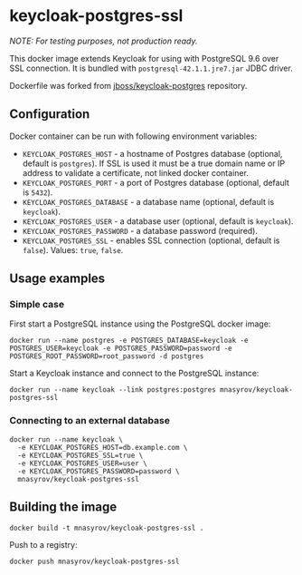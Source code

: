 # keycloak-postgres-ssl

_NOTE: For testing purposes, not production ready._

This docker image extends Keycloak for using with PostgreSQL 9.6 over SSL connection.
It is bundled with `postgresql-42.1.1.jre7.jar` JDBC driver.

Dockerfile was forked from [jboss/keycloak-postgres](1) repository.

[1]: https://github.com/jboss-dockerfiles/keycloak/tree/master/server-postgres


## Configuration

Docker container can be run with following environment variables:
* `KEYCLOAK_POSTGRES_HOST` - a hostname of Postgres database (optional, default is `postgres`).
    If SSL is used it must be a true domain name or IP address to validate a certificate, not linked docker container.
* `KEYCLOAK_POSTGRES_PORT` - a port of Postgres database (optional, default is `5432`).
* `KEYCLOAK_POSTGRES_DATABASE` - a database name (optional, default is `keycloak`).
* `KEYCLOAK_POSTGRES_USER` - a database user (optional, default is `keycloak`).
* `KEYCLOAK_POSTGRES_PASSWORD` - a database password (required).
* `KEYCLOAK_POSTGRES_SSL` - enables SSL connection (optional, default is `false`). Values: `true`, `false`.


## Usage examples

### Simple case

First start a PostgreSQL instance using the PostgreSQL docker image:

    docker run --name postgres -e POSTGRES_DATABASE=keycloak -e POSTGRES_USER=keycloak -e POSTGRES_PASSWORD=password -e POSTGRES_ROOT_PASSWORD=root_password -d postgres


Start a Keycloak instance and connect to the PostgreSQL instance:

    docker run --name keycloak --link postgres:postgres mnasyrov/keycloak-postgres-ssl


### Connecting to an external database

    docker run --name keycloak \
      -e KEYCLOAK_POSTGRES_HOST=db.example.com \
      -e KEYCLOAK_POSTGRES_SSL=true \
      -e KEYCLOAK_POSTGRES_USER=user \
      -e KEYCLOAK_POSTGRES_PASSWORD=password \
      mnasyrov/keycloak-postgres-ssl


## Building the image

    docker build -t mnasyrov/keycloak-postgres-ssl .


Push to a registry:

    docker push mnasyrov/keycloak-postgres-ssl

